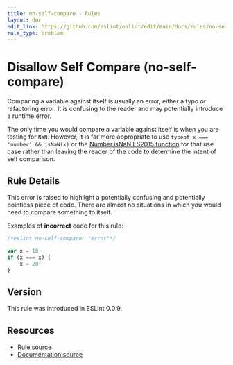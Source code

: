 ```yaml
---
title: no-self-compare - Rules
layout: doc
edit_link: https://github.com/eslint/eslint/edit/main/docs/rules/no-self-compare.md
rule_type: problem
---
```

<!-- Note: No pull requests accepted for this file. See README.md in the root directory for details. -->

# Disallow Self Compare (no-self-compare)

Comparing a variable against itself is usually an error, either a typo or refactoring error. It is confusing to the reader and may potentially introduce a runtime error.

The only time you would compare a variable against itself is when you are testing for `NaN`. However, it is far more appropriate to use `typeof x === 'number' && isNaN(x)` or the [Number.isNaN ES2015 function](https://developer.mozilla.org/en-US/docs/Web/JavaScript/Reference/Global_Objects/Number/isNaN) for that use case rather than leaving the reader of the code to determine the intent of self comparison.

## Rule Details

This error is raised to highlight a potentially confusing and potentially pointless piece of code. There are almost no situations in which you would need to compare something to itself.

Examples of **incorrect** code for this rule:

```js
/*eslint no-self-compare: "error"*/

var x = 10;
if (x === x) {
    x = 20;
}
```

## Version

This rule was introduced in ESLint 0.0.9.

## Resources

* [Rule source](https://github.com/eslint/eslint/tree/HEAD/lib/rules/no-self-compare.js)
* [Documentation source](https://github.com/eslint/eslint/tree/HEAD/docs/rules/no-self-compare.md)

